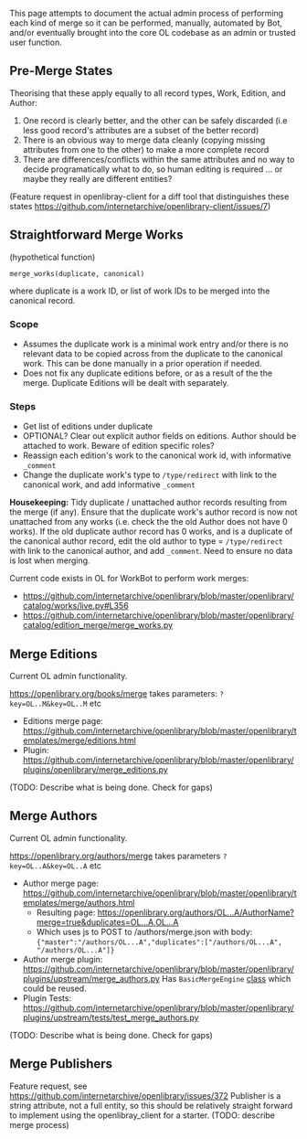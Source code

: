 This page attempts to document the actual admin process of performing each kind of merge so it can be performed, manually, automated by Bot, and/or eventually brought into the core OL codebase as an admin or trusted user function.

## Pre-Merge States

Theorising that these apply equally to all record types, Work, Edition, and Author: 

1. One record is clearly better, and the other can be safely discarded (i.e less good record's attributes are a subset of the better record)
1. There is an obvious way to merge data cleanly (copying missing attributes from one to the other) to make a more complete record
1. There are differences/conflicts within the same attributes and no way to decide programatically what to do, so human editing is required ... or maybe they really are different entities?

(Feature request in openlibray-client for a diff tool that distinguishes these states https://github.com/internetarchive/openlibrary-client/issues/7)

## Straightforward Merge Works

(hypothetical function)

    merge_works(duplicate, canonical)

where duplicate is a work ID, or list of work IDs to be merged into the canonical record.

### Scope
* Assumes the duplicate work is a minimal work entry and/or there is no relevant data to be copied across from the duplicate to the canonical work. This can be done manually in a prior operation if needed.
* Does not fix any duplicate editions before, or as a result of the the merge. Duplicate Editions will be dealt with separately.

### Steps

* Get list of editions under duplicate
* OPTIONAL? Clear out explicit author fields on editions. Author should be attached to work. Beware of edition specific roles?
* Reassign each edition's work to the canonical work id, with informative `_comment`
* Change the duplicate work's type to `/type/redirect` with link to the canonical work, and add informative `_comment`

**Housekeeping:** Tidy duplicate / unattached author records resulting from the merge (if any). Ensure that the duplicate work's author record is now not unattached from any works (i.e. check the the old Author does not have 0 works). If the old duplicate author record has 0 works, and is a duplicate of the canonical author record, edit the old author to type = `/type/redirect` with link to the canonical author, and add `_comment`.   Need to ensure no data is lost when merging.

Current code exists in OL for WorkBot to perform work merges: 
* https://github.com/internetarchive/openlibrary/blob/master/openlibrary/catalog/works/live.py#L356
* https://github.com/internetarchive/openlibrary/blob/master/openlibrary/catalog/edition_merge/merge_works.py

## Merge Editions

Current OL admin functionality.

https://openlibrary.org/books/merge 
takes parameters: `?key=OL..M&key=OL..M` etc

* Editions merge page: https://github.com/internetarchive/openlibrary/blob/master/openlibrary/templates/merge/editions.html
* Plugin: https://github.com/internetarchive/openlibrary/blob/master/openlibrary/plugins/openlibrary/merge_editions.py

(TODO: Describe what is being done. Check for gaps)

## Merge Authors

Current OL admin functionality.

https://openlibrary.org/authors/merge
takes parameters `?key=OL..A&key=OL..A` etc
* Author merge page: https://github.com/internetarchive/openlibrary/blob/master/openlibrary/templates/merge/authors.html
  * Resulting page: https://openlibrary.org/authors/OL...A/AuthorName?merge=true&duplicates=OL...A,OL...A
  * Which uses js to POST to /authors/merge.json with body: `{"master":"/authors/OL...A","duplicates":["/authors/OL...A", "/authors/OL...A"]}`
* Author merge plugin: https://github.com/internetarchive/openlibrary/blob/master/openlibrary/plugins/upstream/merge_authors.py
Has `BasicMergeEngine` [class](https://github.com/internetarchive/openlibrary/blob/master/openlibrary/plugins/upstream/merge_authors.py#L11) which could be reused.
* Plugin Tests: https://github.com/internetarchive/openlibrary/blob/master/openlibrary/plugins/upstream/tests/test_merge_authors.py

(TODO: Describe what is being done. Check for gaps)

## Merge Publishers
Feature request, see https://github.com/internetarchive/openlibrary/issues/372
Publisher is a string attribute, not a full entity, so this should be relatively straight forward to implement using the openlibray_client for a starter.
(TODO: describe merge process)